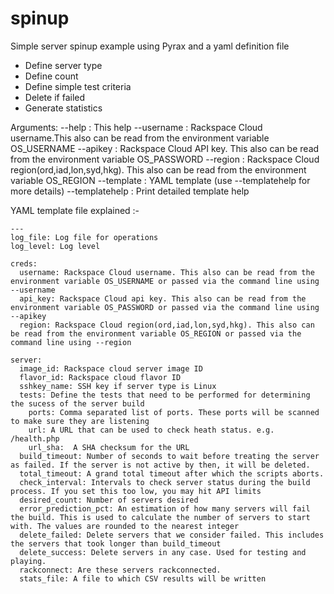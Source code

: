 spinup
======
Simple server spinup example using Pyrax and a yaml definition file
 - Define server type
 - Define count
 - Define simple test criteria
 - Delete if failed
 - Generate statistics

Arguments:
--help     : This help
--username : Rackspace Cloud username.This also can be read from the environment variable OS_USERNAME 
--apikey   : Rackspace Cloud API key. This also can be read from the environment variable OS_PASSWORD 
--region   : Rackspace Cloud region(ord,iad,lon,syd,hkg). This also can be read from the environment variable OS_REGION 
--template : YAML template (use --templatehelp for more details)
--templatehelp : Print detailed template help

YAML template file explained :-

```
--- 
log_file: Log file for operations
log_level: Log level

creds:
  username: Rackspace Cloud username. This also can be read from the environment variable OS_USERNAME or passed via the command line using --username
  api_key: Rackspace Cloud api key. This also can be read from the environment variable OS_PASSWORD or passed via the command line using --apikey
  region: Rackspace Cloud region(ord,iad,lon,syd,hkg). This also can be read from the environment variable OS_REGION or passed via the command line using --region

server:
  image_id: Rackspace cloud server image ID
  flavor_id: Rackspace cloud flavor ID
  sshkey_name: SSH key if server type is Linux
  tests: Define the tests that need to be performed for determining the sucess of the server build
    ports: Comma separated list of ports. These ports will be scanned to make sure they are listening
    url: A URL that can be used to check heath status. e.g. /health.php
    url_sha:  A SHA checksum for the URL
  build_timeout: Number of seconds to wait before treating the server as failed. If the server is not active by then, it will be deleted.
  total_timeout: A grand total timeout after which the scripts aborts.
  check_interval: Intervals to check server status during the build process. If you set this too low, you may hit API limits 
  desired_count: Number of servers desired
  error_prediction_pct: An estimation of how many servers will fail the build. This is used to calculate the number of servers to start with. The values are rounded to the nearest integer
  delete_failed: Delete servers that we consider failed. This includes the servers that took longer than build_timeout
  delete_success: Delete servers in any case. Used for testing and playing.
  rackconnect: Are these servers rackconnected. 
  stats_file: A file to which CSV results will be written
  ```